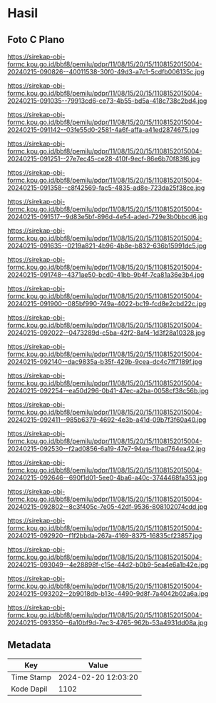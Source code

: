 # Hasil

## Foto C Plano

https://sirekap-obj-formc.kpu.go.id/bbf8/pemilu/pdpr/11/08/15/20/15/1108152015004-20240215-090826--40011538-30f0-49d3-a7c1-5cdfb006135c.jpg

https://sirekap-obj-formc.kpu.go.id/bbf8/pemilu/pdpr/11/08/15/20/15/1108152015004-20240215-091035--79913cd6-ce73-4b55-bd5a-418c738c2bd4.jpg

https://sirekap-obj-formc.kpu.go.id/bbf8/pemilu/pdpr/11/08/15/20/15/1108152015004-20240215-091142--03fe55d0-2581-4a6f-affa-a41ed2874675.jpg

https://sirekap-obj-formc.kpu.go.id/bbf8/pemilu/pdpr/11/08/15/20/15/1108152015004-20240215-091251--27e7ec45-ce28-410f-9ecf-86e6b70f83f6.jpg

https://sirekap-obj-formc.kpu.go.id/bbf8/pemilu/pdpr/11/08/15/20/15/1108152015004-20240215-091358--c8f42569-fac5-4835-ad8e-723da25f38ce.jpg

https://sirekap-obj-formc.kpu.go.id/bbf8/pemilu/pdpr/11/08/15/20/15/1108152015004-20240215-091517--9d83e5bf-896d-4e54-aded-729e3b0bbcd6.jpg

https://sirekap-obj-formc.kpu.go.id/bbf8/pemilu/pdpr/11/08/15/20/15/1108152015004-20240215-091635--0219a821-4b96-4b8e-b832-636b15991dc5.jpg

https://sirekap-obj-formc.kpu.go.id/bbf8/pemilu/pdpr/11/08/15/20/15/1108152015004-20240215-091748--4371ae50-bcd0-41bb-9b4f-7ca81a36e3b4.jpg

https://sirekap-obj-formc.kpu.go.id/bbf8/pemilu/pdpr/11/08/15/20/15/1108152015004-20240215-091900--085bf990-749a-4022-bc19-fcd8e2cbd22c.jpg

https://sirekap-obj-formc.kpu.go.id/bbf8/pemilu/pdpr/11/08/15/20/15/1108152015004-20240215-092022--0473289d-c5ba-42f2-8af4-1d3f28a10328.jpg

https://sirekap-obj-formc.kpu.go.id/bbf8/pemilu/pdpr/11/08/15/20/15/1108152015004-20240215-092140--dac9835a-b35f-429b-9cea-dc4c7ff7189f.jpg

https://sirekap-obj-formc.kpu.go.id/bbf8/pemilu/pdpr/11/08/15/20/15/1108152015004-20240215-092254--ea50d296-0b41-47ec-a2ba-0058cf38c56b.jpg

https://sirekap-obj-formc.kpu.go.id/bbf8/pemilu/pdpr/11/08/15/20/15/1108152015004-20240215-092411--985b6379-4692-4e3b-a41d-09b7f3f60a40.jpg

https://sirekap-obj-formc.kpu.go.id/bbf8/pemilu/pdpr/11/08/15/20/15/1108152015004-20240215-092530--f2ad0856-6a19-47e7-94ea-f1bad764ea42.jpg

https://sirekap-obj-formc.kpu.go.id/bbf8/pemilu/pdpr/11/08/15/20/15/1108152015004-20240215-092646--690f1d01-5ee0-4ba6-a40c-3744468fa353.jpg

https://sirekap-obj-formc.kpu.go.id/bbf8/pemilu/pdpr/11/08/15/20/15/1108152015004-20240215-092802--8c3f405c-7e05-42df-9536-808102074cdd.jpg

https://sirekap-obj-formc.kpu.go.id/bbf8/pemilu/pdpr/11/08/15/20/15/1108152015004-20240215-092920--f1f2bbda-267a-4169-8375-16835cf23857.jpg

https://sirekap-obj-formc.kpu.go.id/bbf8/pemilu/pdpr/11/08/15/20/15/1108152015004-20240215-093049--4e28898f-c15e-44d2-b0b9-5ea4e6a1b42e.jpg

https://sirekap-obj-formc.kpu.go.id/bbf8/pemilu/pdpr/11/08/15/20/15/1108152015004-20240215-093202--2b9018db-b13c-4490-9d8f-7a4042b02a6a.jpg

https://sirekap-obj-formc.kpu.go.id/bbf8/pemilu/pdpr/11/08/15/20/15/1108152015004-20240215-093350--6a10bf9d-7ec3-4765-962b-53a4931dd08a.jpg


## Metadata

| Key        | Value               |
| ---------- | ------------------- |
| Time Stamp | 2024-02-20 12:03:20 |
| Kode Dapil | 1102                |



